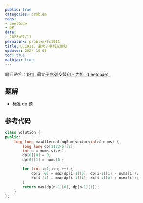 ```yaml
---
public: true
categories: problem
tags:
- LeetCode
- DP
date:
- 2023/07/11
permalink: problem/lc1911
title: LC1911. 最大子序列交替和
updated: 2024-10-05
toc: true
mathjax: true
---
```


题目链接：[1911. 最大子序列交替和 - 力扣（Leetcode）](https://leetcode.cn/problems/maximum-alternating-subsequence-sum/description/)

<!--more-->

## 题解

  + 标准 dp 题

## 参考代码

```cpp
class Solution {
public:
    long long maxAlternatingSum(vector<int>& nums) {
        long long dp[112345][2];
        int n = nums.size();
        dp[0][0] = 0;
        dp[0][1] = nums[0];

        for (int i=1;i<n;i++) {
            dp[i][0] = max(dp[i-1][0], dp[i-1][1] - nums[i]);
            dp[i][1] = max(dp[i-1][1], dp[i-1][0] + nums[i]);
        }
        return max(dp[n-1][0], dp[n-1][1]);
    }
};
```


